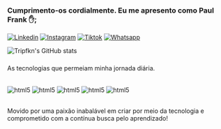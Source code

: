 ### Cumprimento-os cordialmente. Eu me apresento como Paul Frank ✋;
<!-- 
[![Blog](https://img.shields.io/website-up-down-green-red/http/monip.org.svg)](https://sujeitoprogramador.com) -->
[![Linkedin](https://img.shields.io/badge/LinkedIn-0077B5?style=for-the-badge&logo=linkedin&logoColor=white)](https://www.linkedin.com/in/paulfrankc/)
[![Instagram](https://img.shields.io/badge/Instagram-E4405F?style=for-the-badge&logo=instagram&logoColor=white)](https://www.instagram.com/paul_f.k.n/)
[![Tiktok](https://img.shields.io/badge/TikTok-000000?style=for-the-badge&logo=tiktok&logoColor=white)](https://www.tiktok.com/@tripfknedits/)
[![Whatsapp](https://img.shields.io/badge/WhatsApp-25D366?style=for-the-badge&logo=whatsapp&logoColor=white)](https://wa.me/5511992769604)

![Tripfkn's GitHub stats](https://github-readme-stats.vercel.app/api?username=tripfkn&show_icons=true&theme=tokyonight)


### 
As tecnologias que permeiam minha jornada diária.

<div style="display:inline_block"><br/>
<img align="center" alt="html5" src="https://img.shields.io/badge/HTML5-E34F26?style=for-the-badge&logo=html5&logoColor=white">
<img align="center" alt="html5" src="https://img.shields.io/badge/CSS-239120?&style=for-the-badge&logo=css3&logoColor=whitee">
<img align="center" alt="html5" src="https://img.shields.io/badge/JavaScript-F7DF1E?style=for-the-badge&logo=javascript&logoColor=black">
<img align="center" alt="html5" src="https://img.shields.io/badge/SQLite-07405E?style=for-the-badge&logo=sqlite&logoColor=white">
<img align="center" alt="html5" src="https://img.shields.io/badge/C-00599C?style=for-the-badge&logo=c&logoColor=white">
</div><br/>

Movido por uma paixão inabalável em criar por meio da tecnologia e comprometido com a contínua busca pelo aprendizado!



